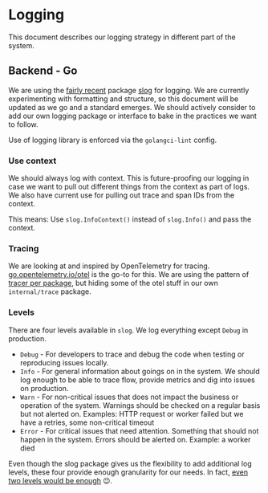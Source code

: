 # Logging

This document describes our logging strategy in different part of the system.

## Backend - Go

We are using the [fairly recent](https://go.dev/blog/slog) package
[slog](https://pkg.go.dev/log/slog) for logging. We are currently experimenting
with formatting and structure, so this document will be updated as we go and a
standard emerges. We should actively consider to add our own logging package or
interface to bake in the practices we want to follow.

Use of logging library is enforced via the `golangci-lint` config.

### Use context

We should always log with context. This is future-proofing our logging in case
we want to pull out different things from the context as part of logs. We also
have current use for pulling out trace and span IDs from the context.

This means: Use `slog.InfoContext()` instead of `slog.Info()` and pass the context.

### Tracing

We are looking at and inspired by OpenTelemetry for tracing.
[go.opentelemetry.io/otel](https://pkg.go.dev/go.opentelemetry.io/otel) is the
go-to for this. We are using the pattern of
[tracer per package](https://github.com/open-telemetry/opentelemetry-go/pull/1674#issuecomment-793558199),
but hiding some of the otel stuff in our own `internal/trace` package.

### Levels

There are four levels available in `slog`. We log everything except `Debug` in
production.

- `Debug` - For developers to trace and debug the code when testing or
  reproducing issues locally.
- `Info` - For general information about goings on in the system. We should log
  enough to be able to trace flow, provide metrics and dig into issues on production.
- `Warn` - For non-critical issues that does not impact the business or
  operation of the system. Warnings should be checked on a regular basis but not
  alerted on. Examples: HTTP request or worker failed but we have a retries, some
  non-critical timeout
- `Error` - For critical issues that need attention. Something that should not
  happen in the system. Errors should be alerted on. Example: a worker died

Even though the slog package gives us the flexibility to add additional log
levels, these four provide enough granularity for our needs. In fact,
[even two levels would be enough](https://dave.cheney.net/2015/11/05/lets-talk-about-logging)
😉.
